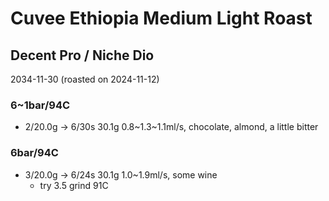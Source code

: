 # Cuvee Ethiopia Medium Light Roast

## Decent Pro / Niche Dio

2034-11-30 (roasted on 2024-11-12)

### 6\~1bar/94C

- 2/20.0g -> 6/30s 30.1g 0.8\~1.3\~1.1ml/s, chocolate, almond, a little bitter

### 6bar/94C

- 3/20.0g -> 6/24s 30.1g 1.0\~1.9ml/s, some wine
  - try 3.5 grind 91C
